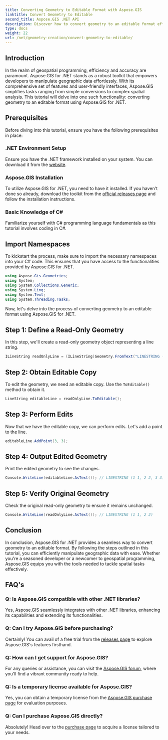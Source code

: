 ```yaml
---
title: Converting Geometry to Editable Format with Aspose.GIS
linktitle: Convert Geometry to Editable
second_title: Aspose.GIS .NET API
description: Discover how to convert geometry to an editable format effortlessly using Aspose.GIS for .NET. Dive into this step-by-step tutorial.
type: docs
weight: 22
url: /net/geometry-creation/convert-geometry-to-editable/
---
```

## Introduction
In the realm of geospatial programming, efficiency and accuracy are paramount. Aspose.GIS for .NET stands as a robust toolkit that empowers developers to manipulate geographic data effortlessly. With its comprehensive set of features and user-friendly interfaces, Aspose.GIS simplifies tasks ranging from simple conversions to complex spatial analysis. This tutorial will delve into one such functionality: converting geometry to an editable format using Aspose.GIS for .NET.
## Prerequisites
Before diving into this tutorial, ensure you have the following prerequisites in place:
### .NET Environment Setup
Ensure you have the .NET framework installed on your system. You can download it from the [website](https://dotnet.microsoft.com/download).
### Aspose.GIS Installation
To utilize Aspose.GIS for .NET, you need to have it installed. If you haven't done so already, download the toolkit from the [official releases page](https://releases.aspose.com/gis/net/) and follow the installation instructions.
### Basic Knowledge of C#
Familiarize yourself with C# programming language fundamentals as this tutorial involves coding in C#.

## Import Namespaces
To kickstart the process, make sure to import the necessary namespaces into your C# code. This ensures that you have access to the functionalities provided by Aspose.GIS for .NET.

```csharp
using Aspose.Gis.Geometries;
using System;
using System.Collections.Generic;
using System.Linq;
using System.Text;
using System.Threading.Tasks;
```

Now, let's delve into the process of converting geometry to an editable format using Aspose.GIS for .NET.
## Step 1: Define a Read-Only Geometry
In this step, we'll create a read-only geometry object representing a line string.
```csharp
ILineString readOnlyLine = (ILineString)Geometry.FromText("LINESTRING (1 1, 2 2)");
```
## Step 2: Obtain Editable Copy
To edit the geometry, we need an editable copy. Use the `ToEditable()` method to obtain it.
```csharp
LineString editableLine = readOnlyLine.ToEditable();
```
## Step 3: Perform Edits
Now that we have the editable copy, we can perform edits. Let's add a point to the line.
```csharp
editableLine.AddPoint(3, 3);
```
## Step 4: Output Edited Geometry
Print the edited geometry to see the changes.
```csharp
Console.WriteLine(editableLine.AsText()); // LINESTRING (1 1, 2 2, 3 3)
```
## Step 5: Verify Original Geometry
Check the original read-only geometry to ensure it remains unchanged.
```csharp
Console.WriteLine(readOnlyLine.AsText()); // LINESTRING (1 1, 2 2)
```

## Conclusion
In conclusion, Aspose.GIS for .NET provides a seamless way to convert geometry to an editable format. By following the steps outlined in this tutorial, you can efficiently manipulate geographic data with ease. Whether you're a seasoned developer or a newcomer to geospatial programming, Aspose.GIS equips you with the tools needed to tackle spatial tasks effectively.
## FAQ's
### Q: Is Aspose.GIS compatible with other .NET libraries?
Yes, Aspose.GIS seamlessly integrates with other .NET libraries, enhancing its capabilities and extending its functionalities.
### Q: Can I try Aspose.GIS before purchasing?
Certainly! You can avail of a free trial from the [releases page](https://releases.aspose.com/) to explore Aspose.GIS's features firsthand.
### Q: How can I get support for Aspose.GIS?
For any queries or assistance, you can visit the [Aspose.GIS forum](https://forum.aspose.com/c/gis/33), where you'll find a vibrant community ready to help.
### Q: Is a temporary license available for Aspose.GIS?
Yes, you can obtain a temporary license from the [Aspose.GIS purchase page](https://purchase.aspose.com/temporary-license/) for evaluation purposes.
### Q: Can I purchase Aspose.GIS directly?
Absolutely! Head over to the [purchase page](https://purchase.aspose.com/buy) to acquire a license tailored to your needs.
